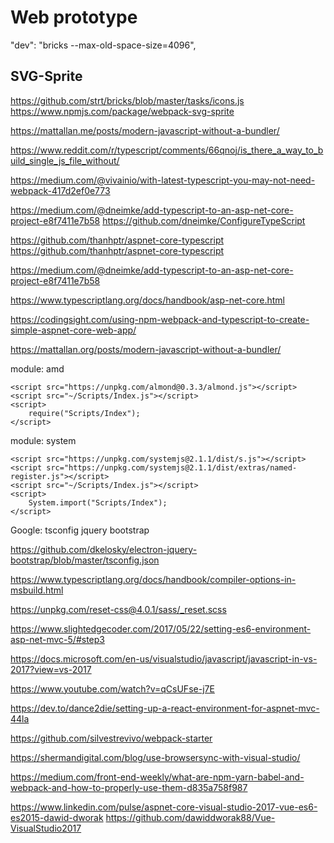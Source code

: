 # Web prototype




"dev": "bricks --max-old-space-size=4096",




## SVG-Sprite
https://github.com/strt/bricks/blob/master/tasks/icons.js
https://www.npmjs.com/package/webpack-svg-sprite




























https://mattallan.me/posts/modern-javascript-without-a-bundler/














https://www.reddit.com/r/typescript/comments/66qnoj/is_there_a_way_to_build_single_js_file_without/





https://medium.com/@vivainio/with-latest-typescript-you-may-not-need-webpack-417d2ef0e773














https://medium.com/@dneimke/add-typescript-to-an-asp-net-core-project-e8f7411e7b58
https://github.com/dneimke/ConfigureTypeScript
















https://github.com/thanhptr/aspnet-core-typescript
https://github.com/thanhptr/aspnet-core-typescript










https://medium.com/@dneimke/add-typescript-to-an-asp-net-core-project-e8f7411e7b58


























https://www.typescriptlang.org/docs/handbook/asp-net-core.html





























https://codingsight.com/using-npm-webpack-and-typescript-to-create-simple-aspnet-core-web-app/





https://mattallan.org/posts/modern-javascript-without-a-bundler/



module: amd

	<script src="https://unpkg.com/almond@0.3.3/almond.js"></script>
	<script src="~/Scripts/Index.js"></script>
	<script>
		require("Scripts/Index");
	</script>


module: system

	<script src="https://unpkg.com/systemjs@2.1.1/dist/s.js"></script>
	<script src="https://unpkg.com/systemjs@2.1.1/dist/extras/named-register.js"></script>
	<script src="~/Scripts/Index.js"></script>
	<script>
		System.import("Scripts/Index");
	</script>













Google: tsconfig jquery bootstrap

https://github.com/dkelosky/electron-jquery-bootstrap/blob/master/tsconfig.json



https://www.typescriptlang.org/docs/handbook/compiler-options-in-msbuild.html























https://unpkg.com/reset-css@4.0.1/sass/_reset.scss

https://www.slightedgecoder.com/2017/05/22/setting-es6-environment-asp-net-mvc-5/#step3

https://docs.microsoft.com/en-us/visualstudio/javascript/javascript-in-vs-2017?view=vs-2017

https://www.youtube.com/watch?v=qCsUFse-j7E

https://dev.to/dance2die/setting-up-a-react-environment-for-aspnet-mvc-44la

https://github.com/silvestrevivo/webpack-starter

https://shermandigital.com/blog/use-browsersync-with-visual-studio/

https://medium.com/front-end-weekly/what-are-npm-yarn-babel-and-webpack-and-how-to-properly-use-them-d835a758f987

https://www.linkedin.com/pulse/aspnet-core-visual-studio-2017-vue-es6-es2015-dawid-dworak
https://github.com/dawiddworak88/Vue-VisualStudio2017